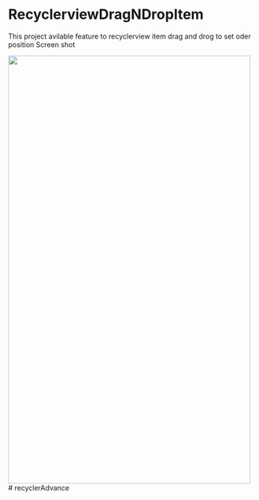 # RecyclerviewDragNDropItem
This project avilable feature to recyclerview item drag and drog to set oder position
Screen shot

<img src="https://github.com/sunil676/RecyclerviewDragNDropItem/blob/master/device-2016-02-27-130338.png" width="492" height="871"/>
# recyclerAdvance
